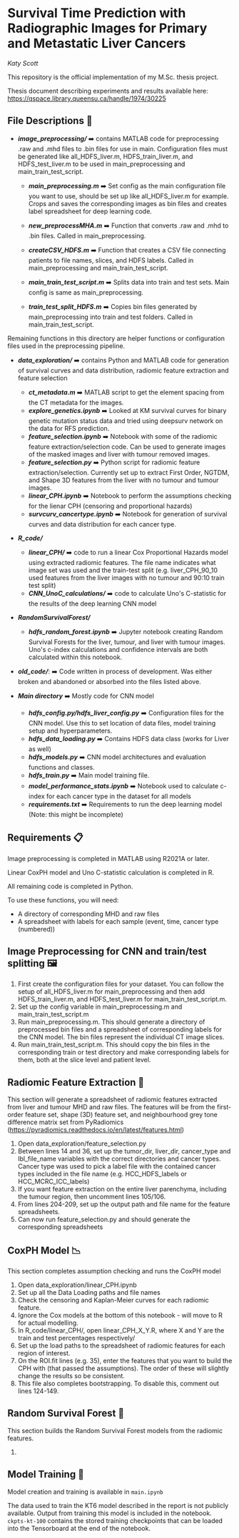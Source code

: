 

# Survival Time Prediction with Radiographic Images for Primary and Metastatic Liver Cancers

*Katy Scott* 

This repository is the official implementation of my M.Sc. thesis project.

Thesis document describing experiments and results available here: https://qspace.library.queensu.ca/handle/1974/30225


## File Descriptions :open_file_folder:
* ***image_preprocessing/*** :arrow_right: contains MATLAB code for preprocessing .raw and .mhd files to .bin files for use in main. Configuration files must be generated like all_HDFS_liver.m, HDFS_train_liver.m, and HDFS_test_liver.m to be used in main_preprocessing and main_train_test_script.
  * ***main_preprocessing.m*** :arrow_right: Set config as the main configuration file you want to use, should be set up like all_HDFS_liver.m for example. Crops and saves the corresponding images as bin files and creates label spreadsheet for deep learning code.
  * ***new_preprocessMHA.m*** :arrow_right: Function that converts .raw and .mhd to .bin files. Called in main_preprocessing.
  * ***createCSV_HDFS.m*** :arrow_right: Function that creates a CSV file connecting patients to file names, slices, and HDFS labels. Called in main_preprocessing and main_train_test_script.
  
  * ***main_train_test_script.m*** :arrow_right: Splits data into train and test sets. Main config is same as main_preprocessing. 
  * ***train_test_split_HDFS.m*** :arrow_right: Copies bin files generated by main_preprocessing into train and test folders. Called in main_train_test_script.

Remaining functions in this directory are helper functions or configuration files used in the preprocessing pipeline.

* ***data_exploration/*** :arrow_right: contains Python and MATLAB code for generation of survival curves and data distribution, radiomic feature extraction and feature selection
  * ***ct_metadata.m*** :arrow_right: MATLAB script to get the element spacing from the CT metadata for the images.
  * ***explore_genetics.ipynb*** :arrow_right: Looked at KM survival curves for binary genetic mutation status data and tried using deepsurv network on the data for RFS prediction.
  * ***feature_selection.ipynb*** :arrow_right: Notebook with some of the radiomic feature extraction/selection code. Can be used to generate images of the masked images and liver with tumour removed images.
  * ***feature_selection.py*** :arrow_right: Python script for radiomic feature extraction/selection. Currently set up to extract First Order, NGTDM, and Shape 3D features from the liver with no tumour and tumour images. 
  * ***linear_CPH.ipynb*** :arrow_right: Notebook to perform the assumptions checking for the lienar CPH (censoring and proportional hazards)
  * ***survcurv_cancertype.ipynb*** :arrow_right: Notebook for generation of survival curves and data distribution for each cancer type.

* ***R_code/***
  * ***linear_CPH/*** :arrow_right: code to run a linear Cox Proportional Hazards model using extracted radiomic features. The file name indicates what image set was used and the train-test split (e.g. liver_CPH_90_10 used features from the liver images with no tumour and 90:10 train test split)
  * ***CNN_UnoC_calculations/*** :arrow_right: code to calculate Uno's C-statistic for the results of the deep learning CNN model

* ***RandomSurvivalForest/***
  * ***hdfs_random_forest.ipynb*** :arrow_right: Jupyter notebook creating Random Survival Forests for the liver, tumour, and liver with tumour images. Uno's c-index calculations and confidence intervals are both calculated within this notebook.

* ***old_code/***: :arrow_right: Code written in process of development. Was either broken and abandoned or absorbed into the files listed above.

* ***Main directory*** :arrow_right: Mostly code for CNN model
  * ***hdfs_config.py/hdfs_liver_config.py*** :arrow_right: Configuration files for the CNN model. Use this to set location of data files, model training setup and hyperparameters.
  * ***hdfs_data_loading.py*** :arrow_right: Contains HDFS data class (works for Liver as well)
  * ***hdfs_models.py*** :arrow_right: CNN model architectures and evaluation functions and classes.
  * ***hdfs_train.py*** :arrow_right: Main model training file.
  * ***model_performance_stats.ipynb*** :arrow_right: Notebook used to calculate c-index for each cancer type in the dataset for all models
  * ***requirements.txt*** :arrow_right: Requirements to run the deep learning model (Note: this might be incomplete)


## Requirements 📋
Image preprocessing is completed in MATLAB using R2021A or later.

Linear CoxPH model and Uno C-statistic calculation is completed in R.

All remaining code is completed in Python.

To use these functions, you will need:
* A directory of corresponding MHD and raw files
* A spreadsheet with labels for each sample (event, time, cancer type (numbered))

## Image Preprocessing for CNN and train/test splitting 🖼️

1. First create the configuration files for your dataset. You can follow the setup of all_HDFS_liver.m for main_preprocessing and then add HDFS_train_liver.m, and HDFS_test_liver.m for main_train_test_script.m.
2. Set up the config variable in main_preprocessing.m and main_train_test_script.m
3. Run main_preprocessing.m. This should generate a directory of preprocessed bin files and a spreadsheet of corresponding labels for the CNN model. The bin files represent the individual CT image slices.
4. Run main_train_test_script.m. This should copy the bin files in the corresponding train or test directory and make corresponding labels for them, both at the slice level and patient level.

## Radiomic Feature Extraction  🩻
This section will generate a spreadsheet of radiomic features extracted from liver and tumour MHD and raw files. The features will be from the first-order feature set, shape (3D) feature set, and neighbourhood grey tone difference matrix set from PyRadiomics (https://pyradiomics.readthedocs.io/en/latest/features.html)

1. Open data_exploration/feature_selection.py
2. Between lines 14 and 36, set up the tumor_dir, liver_dir, cancer_type and lbl_file_name variables with the correct directories and cancer types. Cancer type was used to pick a label file with the contained cancer types included in the file name (e.g. HCC_HDFS_labels or HCC_MCRC_ICC_labels)
3. If you want feature extraction on the entire liver parenchyma, including the tumour region, then uncomment lines 105/106. 
4. From lines 204-209, set up the output path and file name for the feature spreadsheets.
5. Can now run feature_selection.py and should generate the corresponding spreadsheets

## CoxPH Model 📉
This section completes assumption checking and runs the CoxPH model

1. Open data_exploration/linear_CPH.ipynb 
2. Set up all the Data Loading paths and file names
3. Check the censoring and Kaplan-Meier curves for each radiomic feature.
4. Ignore the Cox models at the bottom of this notebook - will move to R for actual modelling.
5. In R_code/linear_CPH/, open linear_CPH_X_Y.R, where X and Y are the train and test percentages respectively/
6. Set up the load paths to the spreadsheet of radiomic features for each region of interest.
7. On the ROI.fit lines (e.g. 35), enter the features that you want to build the CPH with (that passed the assumptions). The order of these will slightly change the results so be consistent.
8. This file also completes bootstrapping. To disable this, comment out lines 124-149.

## Random Survival Forest 🌳
This section builds the Random Survival Forest models from the radiomic features.

1. 

## Model Training 🏃

Model creation and training is available in `main.ipynb`

The data used to train the KT6 model described in the report is not publicly available. 
Output from training this model is included in the notebook. `ckpts-kt-100` contains the stored training checkpoints that can be loaded into the Tensorboard at the end of the notebook.







